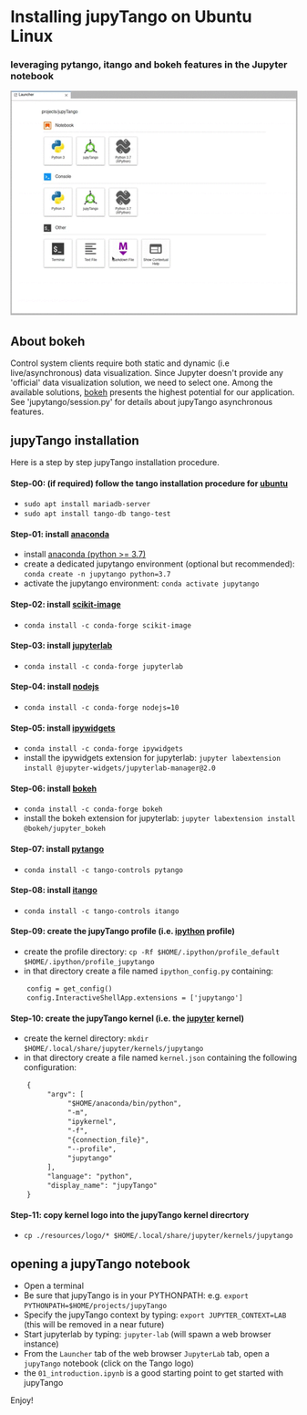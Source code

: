 # **Installing jupyTango on Ubuntu Linux**
### **leveraging pytango, itango and bokeh features in the Jupyter notebook**

![b4nb](https://github.com/tango-controls/jupyTango/blob/master/resources/gif/jupyTango.gif)

## About bokeh
Control system clients require both static and dynamic (i.e live/asynchronous) data visualization. Since Jupyter doesn't provide any 'official' data visualization solution, we need to select one. Among the available solutions, [bokeh](http://bokeh.pydata.org/en/latest) presents the highest potential for our application. See 'jupytango/session.py' for details about jupyTango asynchronous features.

## jupyTango installation
Here is a step by step jupyTango installation procedure.

#### Step-00: (if required) follow the tango installation procedure for [ubuntu](https://tango-controls.readthedocs.io/en/latest/installation/tango-on-linux.html#debian-ubuntu)
- `sudo apt install mariadb-server`
- `sudo apt install tango-db tango-test`

#### Step-01: install [anaconda](https://www.anaconda.com/products/individual)
- install [anaconda (python >= 3.7)](https://www.anaconda.com/products/individual)
- create a dedicated jupytango environment (optional but recommended): `conda create -n jupytango python=3.7`
- activate the jupytango environment: `conda activate jupytango`

#### Step-02: install [scikit-image](https://scikit-image.org)
- `conda install -c conda-forge scikit-image`

#### Step-03: install [jupyterlab](https://jupyter.org)
- `conda install -c conda-forge jupyterlab`

#### Step-04: install [nodejs](https://nodejs.org/en/)
- `conda install -c conda-forge nodejs=10`

#### Step-05: install [ipywidgets](https://github.com/jupyter-widgets/ipywidgets)
- `conda install -c conda-forge ipywidgets`
- install the ipywidgets extension for jupyterlab: `jupyter labextension install @jupyter-widgets/jupyterlab-manager@2.0`

#### Step-06: install [bokeh](https://docs.bokeh.org/en/latest/)
- `conda install -c conda-forge bokeh`
- install the bokeh extension for jupyterlab: `jupyter labextension install @bokeh/jupyter_bokeh`

#### Step-07: install [pytango](https://pytango.readthedocs.io/en/stable/)
- `conda install -c tango-controls pytango`

#### Step-08: install [itango](https://pythonhosted.org/itango/)
- `conda install -c tango-controls itango`

#### Step-09: create the jupyTango profile (i.e. [ipython](https://ipython.org) profile) 
- create the profile directory: `cp -Rf $HOME/.ipython/profile_default $HOME/.ipython/profile_jupytango`
- in that directory create a file named `ipython_config.py` containing:
```
    config = get_config()
    config.InteractiveShellApp.extensions = ['jupytango']
```

#### Step-10: create the jupyTango kernel (i.e. the [jupyter](https://jupyter.org) kernel) 
- create the kernel directory: `mkdir $HOME/.local/share/jupyter/kernels/jupytango`
- in that directory create a file named `kernel.json` containing the following configuration:
```
    {
         "argv": [
              "$HOME/anaconda/bin/python",
              "-m",
              "ipykernel",
              "-f",
              "{connection_file}",
              "--profile",
              "jupytango"
         ],
         "language": "python",
         "display_name": "jupyTango"
    }
```

#### Step-11: copy kernel logo into the jupyTango kernel direcrtory
- `cp ./resources/logo/* $HOME/.local/share/jupyter/kernels/jupytango`

## opening a jupyTango notebook
- Open a terminal 
- Be sure that jupyTango is in your PYTHONPATH: e.g. `export PYTHONPATH=$HOME/projects/jupyTango`
- Specify the jupyTango context by typing: `export JUPYTER_CONTEXT=LAB` (this will be removed in a near future)
- Start jupyterlab by typing: `jupyter-lab` (will spawn a web browser instance)
- From the `Launcher` tab of the web browser `JupyterLab` tab, open a `jupyTango` notebook (click on the Tango logo)
- the `01_introduction.ipynb` is a good starting point to get started with jupyTango

Enjoy!
